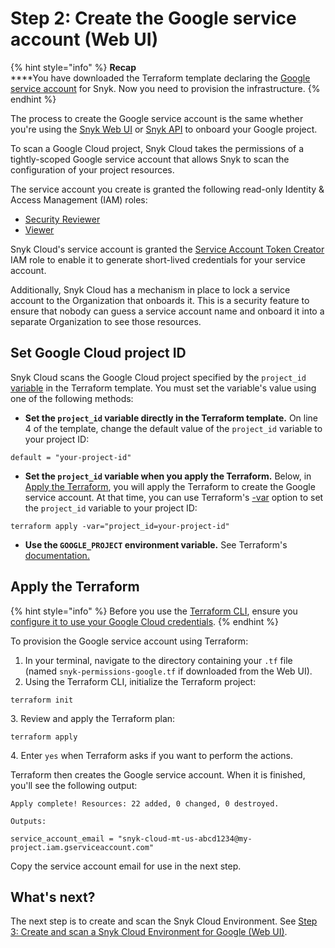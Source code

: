 # Step 2: Create the Google service account (Web UI)

{% hint style="info" %}
**Recap**\
****You have downloaded the Terraform template declaring the [Google service account](https://cloud.google.com/iam/docs/service-accounts) for Snyk. Now you need to provision the infrastructure.
{% endhint %}

The process to create the Google service account is the same whether you're using the [Snyk Web UI](./) or [Snyk API](../snyk-cloud-for-google-api/) to onboard your Google project.

To scan a Google Cloud project, Snyk Cloud takes the permissions of a tightly-scoped Google service account that allows Snyk to scan the configuration of your project resources.

The service account you create is granted the following read-only Identity & Access Management (IAM) roles:

* [Security Reviewer](https://cloud.google.com/iam/docs/understanding-roles#iam.securityReviewer)
* [Viewer](https://cloud.google.com/iam/docs/understanding-roles)

Snyk Cloud's service account is granted the [Service Account Token Creator](https://cloud.google.com/iam/docs/understanding-roles#iam.serviceAccountTokenCreator) IAM role to enable it to generate short-lived credentials for your service account.

Additionally, Snyk Cloud has a mechanism in place to lock a service account to the Organization that onboards it. This is a security feature to ensure that nobody can guess a service account name and onboard it into a separate Organization to see those resources.

## Set Google Cloud project ID

Snyk Cloud scans the Google Cloud project specified by the `project_id` [variable](https://www.terraform.io/language/values/variables) in the Terraform template. You must set the variable's value using one of the following methods:

* **Set the `project_id` variable directly in the Terraform template.** On line 4 of the template, change the default value of the `project_id` variable to your project ID:

```
default = "your-project-id"
```

* **Set the `project_id` variable when you apply the Terraform.** Below, in [Apply the Terraform](step-2-create-the-google-service-account-api.md#apply-the-terraform), you will apply the Terraform to create the Google service account. At that time, you can use Terraform's [-var](https://www.terraform.io/language/values/variables#variables-on-the-command-line) option to set the `project_id` variable to your project ID:

```
terraform apply -var="project_id=your-project-id"
```

* **Use the `GOOGLE_PROJECT` environment variable.** See Terraform's [documentation.](https://registry.terraform.io/providers/hashicorp/google/latest/docs/guides/provider\_reference#full-reference)

## Apply the Terraform

{% hint style="info" %}
Before you use the [Terraform CLI](https://www.terraform.io/downloads), ensure you [configure it to use your Google Cloud credentials](https://registry.terraform.io/providers/hashicorp/google/latest/docs/guides/getting\_started).
{% endhint %}

To provision the Google service account using Terraform:

1. In your terminal, navigate to the directory containing your `.tf` file (named `snyk-permissions-google.tf` if downloaded from the Web UI).
2. Using the Terraform CLI, initialize the Terraform project:

```
terraform init
```

3\. Review and apply the Terraform plan:

```
terraform apply
```

4\. Enter `yes` when Terraform asks if you want to perform the actions.

Terraform then creates the Google service account. When it is finished, you'll see the following output:

```
Apply complete! Resources: 22 added, 0 changed, 0 destroyed.

Outputs:

service_account_email = "snyk-cloud-mt-us-abcd1234@my-project.iam.gserviceaccount.com"
```

Copy the service account email for use in the next step.

## What's next?

The next step is to create and scan the Snyk Cloud Environment. See [Step 3: Create and scan a Snyk Cloud Environment for Google (Web UI)](step-3-create-and-scan-a-snyk-cloud-environment-for-google-web-ui.md).
